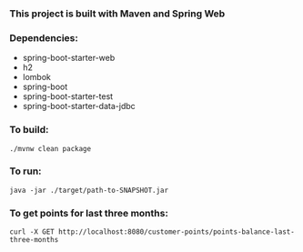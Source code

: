 ### This project is built with Maven and Spring Web

### Dependencies:
- spring-boot-starter-web
- h2
- lombok
- spring-boot
- spring-boot-starter-test
- spring-boot-starter-data-jdbc


### To build:
```aidl
./mvnw clean package
```

### To run:
```aidl
java -jar ./target/path-to-SNAPSHOT.jar
```

### To get points for last three months:
```
curl -X GET http://localhost:8080/customer-points/points-balance-last-three-months
```
